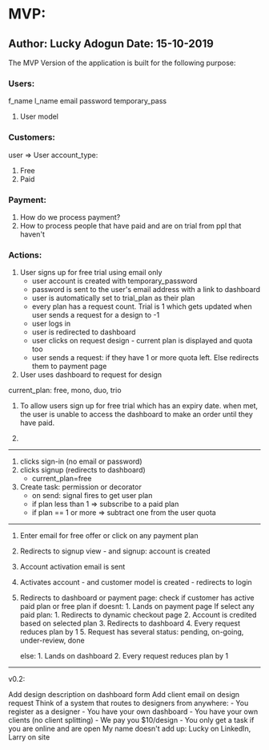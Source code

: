 # MVP:

Author: Lucky Adogun
Date: 15-10-2019
---
The MVP Version of the application is built for the following purpose:

### Users:
f_name
l_name
email
password
temporary_pass
1. User model

### Customers:
user => User
account_type:
1. Free
2. Paid

### Payment:
1. How do we process payment?
2. How to process people that have paid and are on trial from ppl that haven't

### Actions:
1. User signs up for free trial using email only
    - user account is created with temporary_password
    - password is sent to the user's email address with a link to dashboard
    - user is automatically set to trial_plan as their plan
    - every plan has a request count. Trial is 1 which gets updated when user sends
        a request for a design to -1
    - user logs in 
    - user is redirected to dashboard
    - user clicks on request design - current plan is displayed and quota too
    - user sends a request: if they have 1 or more quota left. Else redirects them to payment page
2. User uses dashboard to request for design


current_plan: free, mono, duo, trio

1. To allow users sign up for free trial which has an expiry date.
    when met, the user is unable to access the dashboard to make an order
    until they have paid.

2. 


----
1. clicks sign-in (no email or password)
2. clicks signup (redirects to dashboard)
    - current_plan=free
3. Create task: permission or decorator
    - on send: signal fires to get user plan
    - if plan less than 1 => subscribe to a paid plan
    - if plan == 1 or more => subtract one from the user quota


-------------------
1. Enter email for free offer or click on any payment plan
2. Redirects to signup view - and signup: account is created
3. Account activation email is sent 
4. Activates account - and customer model is created - redirects to login
5. Redirects to dashboard or payment page: check if customer has active paid plan or free plan
    if doesnt:
        1. Lands on payment page
            If select any paid plan:
                1. Redirects to dynamic checkout page
                2. Account is credited based on selected plan
                3. Redirects to dashboard
                4. Every request reduces plan by 1
                5. Request has several status: pending, on-going, under-review, done
    
    else:
        1. Lands on dashboard
        2. Every request reduces plan by 1


------------------------------------------
v0.2:

Add design description on dashboard form
Add client email on design request
Think of a system that routes to designers from anywhere:
    - You register as a designer
    - You have your own dashboard
    - You have your own clients (no client splitting)
    - We pay you $10/design
    - You only get a task if you are online and are open
My name doesn't add up: Lucky on LinkedIn, Larry on site
